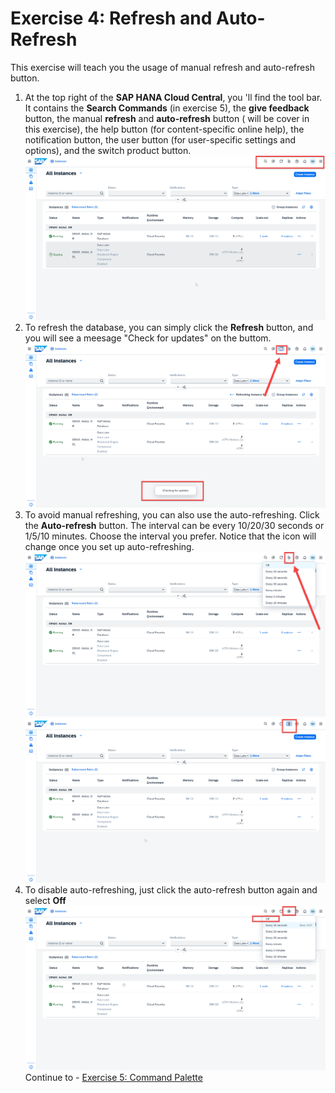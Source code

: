 # Exercise 4: Refresh and Auto-Refresh

This exercise will teach you the usage of manual refresh and auto-refresh button.

  
1. At the top right of the **SAP HANA Cloud Central**, you 'll find the tool bar. It contains the **Search Commands** (in exercise 5), the **give feedback** button, the manual **refresh** and **auto-refresh** button ( will be cover in this exercise), the help button (for content-specific online help), the notification button, the user button (for user-specific settings and options), and the switch product button.
    <kbd>
    ![](./images/1.png)
    </kbd>
2. To refresh the database, you can simply click the **Refresh** button, and you will see a meesage "Check for updates" on the buttom.
   <kbd>
    ![](./images/2.png)
    </kbd>
3. To avoid manual refreshing, you can also use the auto-refreshing. Click the **Auto-refresh** button. The interval can be every 10/20/30 seconds or 1/5/10 minutes. Choose the interval you prefer. Notice that the icon will change once you set up auto-refreshing.
   <kbd>
    ![](./images/3.png)
    </kbd>
    <kbd>
    ![](./images/4.png)
    </kbd>
4. To disable auto-refreshing, just click the auto-refresh button again and select **Off**
    <kbd>
    ![](./images/5.png)
    </kbd>
Continue to - [Exercise 5: Command Palette](../ex5-CommandPalette/README.md)
